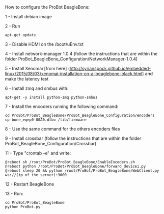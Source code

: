 How to configure the ProBot BeagleBone:

1 - Install debian image

2 - Run 
	
	apt-get update

3 - Disable HDMI on the /boot/uEnv.txt

4 - Install network-manager 1.0.4 (follow the instructions that are within the folder ProBot_BeagleBone_Configuration/NetworkManager-1.0.4)

5 - Install Xenomai [from here] (http://syrianspock.github.io/embedded-linux/2015/08/03/xenomai-installation-on-a-beaglebone-black.html) and make the latency test

6 - Install zmq and smbus with:
    
    apt-get -y install python-zmq python-smbus

7 - Install the encoders running the following command: 

	cd ProBot/ProBot_BeagleBone/ProBot_BeagleBone_Configuration/encoders
	cp bone_eqep0-00A0.dtbo /lib/firmware

8 - Use the same command for the others encoders files

9 - Install crossbar (follow the instructions that are within the folder ProBot_BeagleBone_Configuration/Crossbar)

11 - Type "crontab -e" and write:

	@reboot sh /root/ProBot/ProBot_BeagleBone/EnableEncoders.sh
	@reboot python /root/ProBot/ProBot_BeagleBone/forward_device1.py
	@reboot sleep 20 && python /root/ProBot/ProBot_BeagleBone/WebClient.py ws://(ip of the server):9000

12 - Restart BeagleBone	

13 - Run:

	cd ProBot/ProBot_BeagleBone
	python ProBot.py
